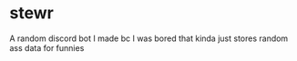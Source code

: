 # stewr
A random discord bot I made bc I was bored that kinda just stores random ass data for funnies
